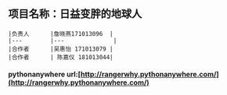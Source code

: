 ## 项目名称：日益变胖的地球人

    |负责人      |詹晓燕171013096  | 
    |---        |---              |
    |合作者      |吴惠怡 171013079 |   
    |合作者      | 陈嘉仪 181013044|  
    
    


#### pythonanywhere url:[http://rangerwhy.pythonanywhere.com/](http://rangerwhy.pythonanywhere.com/)
